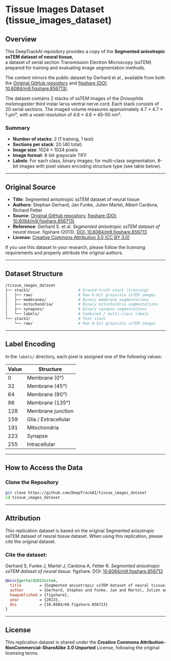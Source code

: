 # Tissue Images Dataset (tissue_images_dataset)

## Overview

This DeepTrackAI repository provides a copy of the **Segmented anisotropic ssTEM dataset of neural tissue**,  
a dataset of serial section Transmission Electron Microscopy (ssTEM) prepared for training and evaluating image segmentation methods.

The content mirrors the public dataset by Gerhard et al., available from both the [Original GitHub repository](https://github.com/unidesigner/groundtruth-drosophila-vnc) and [figshare (DOI: 10.6084/m9.figshare.856713)](https://doi.org/10.6084/m9.figshare.856713).

The dataset contains 2 stacks of ssTEM images of the *Drosophila melanogaster* third instar larva ventral nerve cord. Each stack consists of 20 serial sections. The imaged volume measures approximately 4.7 × 4.7 × 1 μm³, with a voxel resolution of 4.6 × 4.6 × 45–50 nm³.

### Summary
- **Number of stacks**: 2 (1 training, 1 test)  
- **Sections per stack**: 20 (40 total)  
- **Image size**: 1024 × 1024 pixels    
- **Image format**: 8-bit grayscale TIFF  
- **Labels**: For each class, binary images; for multi-class segmentation, 8-bit images with pixel values encoding structure type (see table below).

---

## Original Source

- **Title**: Segmented anisotropic ssTEM dataset of neural tissue  
- **Authors**: Stephan Gerhard, Jan Funke, Julien Martel, Albert Cardona, Richard Fetter
- **Source**: [Original GitHub repository](https://github.com/unidesigner/groundtruth-drosophila-vnc), [figshare (DOI: 10.6084/m9.figshare.856713)](https://doi.org/10.6084/m9.figshare.856713)  
- **Reference**: Gerhard S. et al. *Segmented anisotropic ssTEM dataset of neural tissue.* figshare (2013). [DOI: 10.6084/m9.figshare.856713](https://doi.org/10.6084/m9.figshare.856713)  
- **License**: [Creative Commons Attribution 3.0 (CC BY 3.0)](https://creativecommons.org/licenses/by/3.0/)

If you use this dataset in your research, please follow the licensing requirements and properly attribute the original authors.

---

## Dataset Structure

```bash
/tissue_images_dataset
├── stack1/                     # Ground-truth stack (training)
│   ├── raw/                    # Raw 8-bit grayscale ssTEM images
│   ├── membranes/              # Binary membrane segmentations 
│   ├── mitochondria/           # Binary mitochondria segmentations
│   ├── synapses/               # Binary synapse segmentations
│   └── labels/                 # Combined / multi-class labels
└── stack2/                     # Test stack 
    └── raw/                    # Raw 8-bit grayscale ssTEM images
```

---

## Label Encoding

In the `labels/` directory, each pixel is assigned one of the following values:

| Value | Structure                          |
|-------|------------------------------------|
| 0     | Membrane (0°)                      |
| 32    | Membrane (45°)                     |
| 64    | Membrane (90°)                     |
| 96    | Membrane (135°)                    |
| 128   | Membrane junction                  |
| 159   | Glia / Extracellular                |
| 191   | Mitochondria                       |
| 223   | Synapse                            |
| 255   | Intracellular                      |

---

## How to Access the Data

### Clone the Repository
```bash
git clone https://github.com/DeepTrackAI/tissue_images_dataset
cd tissue_images_dataset
```

---

## Attribution

This replication dataset is based on the original Segmented anisotropic ssTEM dataset of neural tissue dataset. When using this replication, please cite the original dataset.

### Cite the dataset:
Gerhard S, Funke J, Martel J, Cardona A, Fetter R. *Segmented anisotropic ssTEM dataset of neural tissue.* figshare. DOI: [10.6084/m9.figshare.856713](https://doi.org/10.6084/m9.figshare.856713)

```bibtex
@misc{gerhard2013sstem,
  title        = {Segmented anisotropic ssTEM dataset of neural tissue},
  author       = {Gerhard, Stephan and Funke, Jan and Martel, Julien and Cardona, Albert and Fetter, Richard},
  howpublished = {figshare},
  year         = {2013},
  doi          = {10.6084/m9.figshare.856713}
}
```

---

## License

This replication dataset is shared under the **Creative Commons Attribution-NonCommercial-ShareAlike 3.0 Unported** License, following the original licensing terms.
